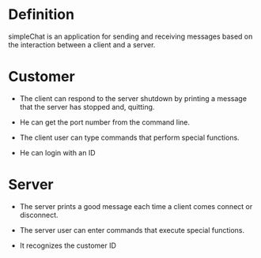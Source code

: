 # Definition

simpleChat is an application for sending and receiving messages based on the interaction between a client and a server.


# Customer

- The client can respond to the server shutdown by
printing a message that the server has stopped and, quitting.

- He can get the
port number from the command line.

- The client user can type commands that perform special functions.

- He can login with an ID


# Server

- The server prints a good message each time a client comes
connect or disconnect.

- The server user can enter commands that execute
special functions.

- It recognizes the customer ID
